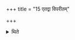 +++
title = "15 एतद्वा विपरीतम्"

+++

<details><summary>थिते</summary>

15. Or in the reverse (order). 
</details>
